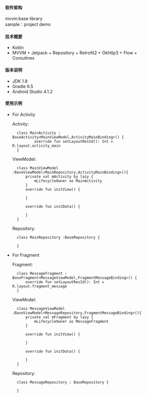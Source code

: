 
#### 软件架构
mvvm:base library <br/>
sample：project demo

#### 技术概要
- Kotlin
- MVVM + Jetpack + Repository + Retrofit2 + Okhttp3 + Flow + Coroutines

#### 版本说明
- JDK 1.8
- Gradle 6.5
- Android Studio 4.1.2

#### 使用示例
- For Activity

    Activity:

        class MainActivity : BaseActivity<MainViewModel,ActivityMainBinding>() {
                override fun setLayoutResId(): Int = R.layout.activity_main
        }

    ViewModel:

        class MainViewModel :BaseViewModel<MainRepository,ActivityMainBinding>(){
            private val mActivity by lazy {
                mLifecycleOwner as MainActivity
            }
            override fun initView() {

            }

            override fun initData() {

            }
        }

    Repository:

        class MainRepository :BaseRepository {

        }

- For Fragment

    Fragment:

        class MessageFragment : BaseFragment<MessageViewModel,FragmentMessageBinding>() {
            override fun setLayoutResId(): Int = R.layout.fragment_message
        }
    ViewModel:

        class MessageViewModel :BaseViewModel<MessageRepository,FragmentMessageBinding>(){
            private val mFragment by lazy {
                mLifecycleOwner as MessageFragment
            }

            override fun initView() {

            }

            override fun initData() {

            }
        }
    Repository:

        class MessageRepository : BaseRepository {

        }


